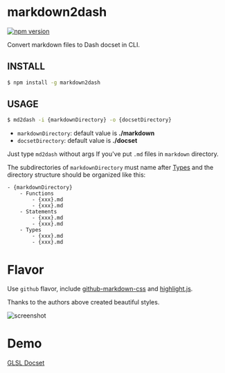 # markdown2dash

[![npm version](https://badge.fury.io/js/markdown2dash.svg)](https://badge.fury.io/js/markdown2dash)

Convert markdown files to Dash docset in CLI.

## INSTALL

```bash
$ npm install -g markdown2dash
```

## USAGE

```bash
$ md2dash -i {markdownDirectory} -o {docsetDirectory}
```

- `markdownDirectory`: default value is **./markdown**
- `docsetDirectory`: default value is **./docset**

Just type `md2dash` without args If you've put `.md` files in `markdown` directory.

The subdirectories of `markdownDirectory` must name after [Types](https://kapeli.com/docsets#supportedentrytypes) and the directory structure should be organized like this:

	- {markdownDirectory}
		- Functions
			- {xxx}.md
			- {xxx}.md
		- Statements
			- {xxx}.md
			- {xxx}.md
		- Types
			- {xxx}.md
			- {xxx}.md

# Flavor

Use `github` flavor, include [github-markdown-css](https://github.com/sindresorhus/github-markdown-css/blob/gh-pages/github-markdown.css) and [highlight.js](https://github.com/isagalaev/highlight.js/blob/master/src/styles/github.css).

Thanks to the authors above created beautiful styles.

![screenshot](./screenshoot.png)

# Demo

[GLSL Docset](https://github.com/eyworldwide/glsl-docset)
